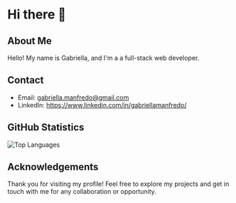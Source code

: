 # Hi there 👋

## About Me
Hello! My name is Gabriella, and I'm a a full-stack web developer.

## Contact
- Email: gabriella.manfredo@gmail.com
- LinkedIn: https://www.linkedin.com/in/gabriellamanfredo/

## GitHub Statistics
![Top Languages](https://github-readme-stats.vercel.app/api/top-langs/?username=gabriellamanfredo&layout=compact)


## Acknowledgements
Thank you for visiting my profile! Feel free to explore my projects and get in touch with me for any collaboration or opportunity.



<!--
**gabriellamanfredo/gabriellamanfredo** is a ✨ _special_ ✨ repository because its `README.md` (this file) appears on your GitHub profile.

Here are some ideas to get you started:

- 🔭 I’m currently working on ...
- 🌱 I’m currently learning ...
- 👯 I’m looking to collaborate on ...
- 🤔 I’m looking for help with ...
- 💬 Ask me about ...
- 📫 How to reach me: ...
- 😄 Pronouns: ...
- ⚡ Fun fact: ...
-->
